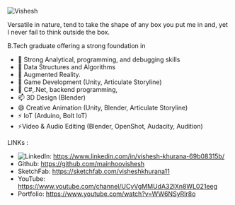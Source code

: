 ![Vishesh](https://github.com/mainhoovishesh/mainhoovishesh/blob/main/header.png)

Versatile in nature, tend to take the shape of any box you put me in and, yet I never fail to think outside the box.

B.Tech graduate offering a strong foundation in



- 🔭 Strong Analytical, programming, and debugging skills
- 🌱 Data Structures and Algorithms
- 👯 Augmented Reality.
- 🤔 Game Development (Unity, Articulate Storyline)
- 💬 C#,.Net, backend programming,
- 📫 3D Design (Blender)
- 😄 Creative Animation (Unity, Blender, Articulate Storyline)
- ⚡ IoT (Arduino, Bolt IoT)
- ⚡Video & Audio Editing (Blender, OpenShot, Audacity, Audition)

LINKs :
- ![LinkedIn](https://www.linkedin.com/feed/?doFeedRefresh=true&nis=true&lipi=urn%3Ali%3Apage%3Ad_flagship3_feed%3ByaGqFI%2BuT0y%2B6QtnZNdf7Q%3D%3D): https://www.linkedin.com/in/vishesh-khurana-69b08315b/ 
- Github: https://github.com/mainhoovishesh
- SketchFab: https://sketchfab.com/visheshkhurana11
- YouTube: https://www.youtube.com/channel/UCyVgMMUdA32lXn8WL021eeg
- Portfolio: https://www.youtube.com/watch?v=WW6NSyRlr8o